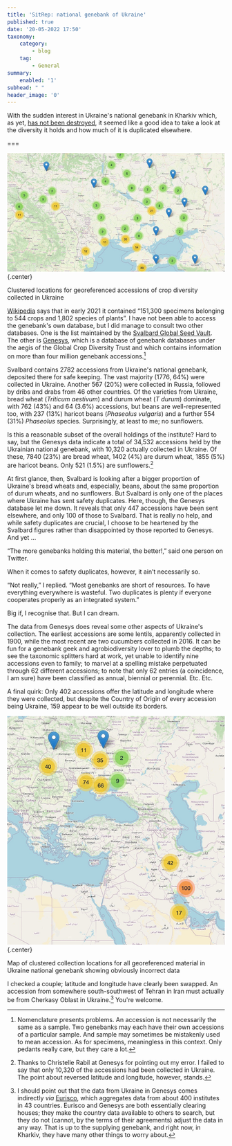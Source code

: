 ```yaml
---
title: 'SitRep: national genebank of Ukraine'
published: true
date: '20-05-2022 17:50'
taxonomy:
    category:
        - blog
    tag:
        - General
summary:
    enabled: '1'
subhead: " "
header_image: '0'
---
```


With the sudden interest in Ukraine's national genebank in Kharkiv which, as yet, [has not been destroyed](https://agro.biodiver.se/2022/05/ukraine-national-genebank-endures/), it seemed like a good idea to take a look at the diversity it holds and how much of it is duplicated elsewhere. 

===

![map showing clustered locations for accessions of crop diversity collected in Ukraine](ukraine-local-georeferenced.jpg){.center}
<p><span class="caption">Clustered locations for georeferenced accessions of crop diversity collected in Ukraine</span></p>

[Wikipedia](https://en.wikipedia.org/wiki/National_Gene_Bank_of_Plants_of_Ukraine) says that in early 2021 it contained “151,300 specimens belonging to 544 crops and 1,802 species of plants”. I have not been able to access the genebank's own database, but I did manage to consult two other databases. One is the list maintained by the [Svalbard Global Seed Vault](https://seedvault.nordgen.org). The other is [Genesys](https://www.genesys-pgr.org), which is a database of genebank databases under the aegis of the Global Crop Diversity Trust and which contains information on more than four million genebank accessions.[^1]

[^1]: Nomenclature presents problems. An accession is not necessarily the same as a sample. Two genebanks may each have their own accessions of a particular sample. And sample may sometimes be mistakenly used to mean accession. As for specimens, meaningless in this context. Only pedants really care, but they care a lot.

Svalbard contains 2782 accessions from Ukraine's national genebank, deposited there for safe keeping. The vast majority (1776, 64%) were collected in Ukraine. Another 567 (20%) were collected in Russia, followed by dribs and drabs from 46 other countries. Of the varieties from Ukraine, bread wheat (_Triticum aestivum_) and durum wheat (_T durum_) dominate, with 762 (43%) and 64 (3.6%) accessions, but beans are well-represented too, with 237 (13%) haricot beans (_Phaseolus vulgaris_) and a further 554 (31%) _Phaseolus_ species. Surprisingly, at least to me; no sunflowers.

Is this a reasonable subset of the overall holdings of the institute? Hard to say, but the Genesys data indicate a total of 34,532 accessions held by the Ukrainian national genebank, with 10,320 actually collected in Ukraine. Of these, 7840 (23%) are bread wheat, 1402 (4%) are durum wheat, 1855 (5%) are haricot beans. Only 521 (1.5%) are sunflowers.[^2]

[^2]: Thanks to Christelle Rabil at Genesys for pointing out my error. I failed to say that only 10,320 of the accessions had been collected in Ukraine. The point about reversed latitude and longitude, however, stands.

At first glance, then, Svalbard is looking after a bigger proportion of Ukraine's bread wheats and, especially, beans, about the same proportion of durum wheats, and no sunflowers. But Svalbard is only one of the places where Ukraine has sent safety duplicates. Here, though, the Genesys database let me down. It reveals that only 447 accessions have been sent elsewhere, and only 100 of those to Svalbard. That is really no help, and while safety duplicates are crucial, I choose to be heartened by the Svalbard figures rather than disappointed by those reported to Genesys. And yet …

“The more genebanks holding this material, the better!,” said one person on Twitter. 

When it comes to safety duplicates, however, it ain’t necessarily so. 

“Not really,” I replied. “Most genebanks are short of resources. To have everything everywhere is wasteful. Two duplicates is plenty if everyone cooperates properly as an integrated system.”

Big if, I recognise that. But I can dream.

The data from Genesys does reveal some other aspects of Ukraine's collection. The earliest accessions are some lentils, apparently collected in 1900, while the most recent are two cucumbers collected in 2016. It can be fun for a genebank geek and agrobiodiversity lover to plumb the depths; to see the taxonomic splitters hard at work, yet unable to identify nine accessions even to family; to marvel at a spelling mistake perpetuated through 62 different accessions; to note that only 62 entries (a coincidence, I am sure) have been classified as annual, biennial or perennial. Etc. Etc.

A final quirk: Only 402 accessions offer the latitude and longitude where they were collected, but despite the Country of Origin of every accession being Ukraine, 159 appear to be well outside its borders. 

![Map of clustered collection locations for all georeferenced material in Ukraine national genebank showing obviously incorrect data](ukraine-all-georeferenced.jpg){.center}

<p><span class="caption">Map of clustered collection locations for all georeferenced material in Ukraine national genebank showing obviously incorrect data</span></p>

I checked a couple; latitude and longitude have clearly been swapped. An accession from somewhere south-southwest of Tehran in Iran must actually be from Cherkasy Oblast in Ukraine.[^3] You're welcome.

[^3]: I should point out that the data from Ukraine in Genesys comes indirectly _via_ [Eurisco](https://eurisco.ipk-gatersleben.de/apex/f?p=103:1:0:::::), which aggregates data from about 400 institutes in 43 countries. Eurisco and Genesys are both essentially clearing houses; they make the country data available to others to search, but they do not (cannot, by the terms of their agreements) adjust the data in any way. That is up to the supplying genebank, and right now, in Kharkiv, they have many other things to worry about.
